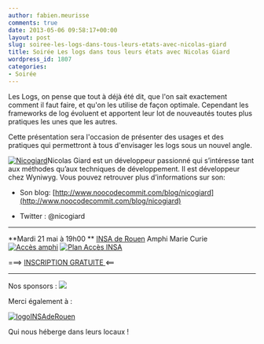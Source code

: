 ```yaml
---
author: fabien.meurisse
comments: true
date: 2013-05-06 09:58:17+00:00
layout: post
slug: soiree-les-logs-dans-tous-leurs-etats-avec-nicolas-giard
title: Soirée Les logs dans tous leurs états avec Nicolas Giard
wordpress_id: 1807
categories:
- Soirée
---
```


Les Logs, on pense que tout à déjà été dit, que l'on sait exactement comment il faut faire, et qu'on les utilise de façon optimale. Cependant les frameworks de log évoluent et apportent leur lot de nouveautés toutes plus pratiques les unes que les autres.

Cette présentation sera l'occasion de présenter des usages et des pratiques qui permettront à tous d'envisager les logs sous un nouvel angle.

[![Nicogiard](http://www.normandyjug.org/wp-content/uploads/2013/05/444d87e9c4ebfd185fc7f36e7df9f56a.png)](http://www.normandyjug.org/wp-content/uploads/2013/05/444d87e9c4ebfd185fc7f36e7df9f56a.png)Nicolas Giard est un développeur passionné qui s’intéresse tant aux méthodes qu’aux techniques de développement. Il est développeur chez Wyniwyg. Vous pouvez retrouver plus d’informations sur son:



	
  * Son blog: [http://www.noocodecommit.com/blog/nicogiard](http://www.noocodecommit.com/blog/nicogiard)

	
  * Twitter : @nicogiard





* * *




**Mardi 21 mai à 19h00 **
[INSA de Rouen](http://www.insa-rouen.fr)
Amphi Marie Curie
[![Accès amphi](http://www.normandyjug.org/wp-content/uploads/2013/05/Accès-amphi-300x244.png)](http://www.normandyjug.org/wp-content/uploads/2013/05/Accès-amphi.png) [![Plan Accès INSA](http://www.normandyjug.org/wp-content/uploads/2013/05/Plan-Accès-INSA-300x125.png)](http://www.normandyjug.org/wp-content/uploads/2013/05/Plan-Accès-INSA.png)




===> [INSCRIPTION GRATUITE ](http://jugevents.org/jugevents/event/50741)<==






* * *





Nos sponsors :
[![](http://www.normandyjug.org/wp-content/uploads/2011/04/agileit1.png)](http://www.normandyjug.org/wp-content/uploads/2011/04/agileit1.png)



Merci également à :

[![logoINSAdeRouen](http://www.normandyjug.org/wp-content/uploads/2013/05/logoINSAdeRouen-300x159.png)](http://www.normandyjug.org/wp-content/uploads/2013/05/logoINSAdeRouen.png)

Qui nous héberge dans leurs locaux !
